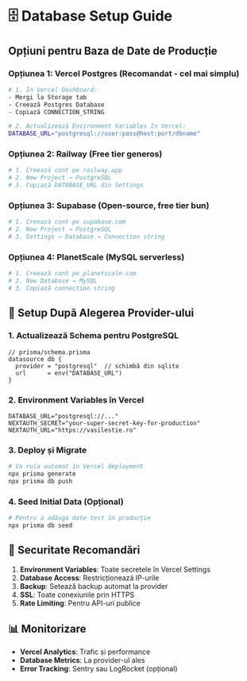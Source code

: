 # 🗄️ Database Setup Guide

## Opțiuni pentru Baza de Date de Producție

### Opțiunea 1: **Vercel Postgres** (Recomandat - cel mai simplu)
```bash
# 1. În Vercel Dashboard:
- Mergi la Storage tab
- Creează Postgres Database
- Copiază CONNECTION_STRING

# 2. Actualizează Environment Variables în Vercel:
DATABASE_URL="postgresql://user:pass@host:port/dbname"
```

### Opțiunea 2: **Railway** (Free tier generos)
```bash
# 1. Creează cont pe railway.app
# 2. New Project → PostgreSQL
# 3. Copiază DATABASE_URL din Settings
```

### Opțiunea 3: **Supabase** (Open-source, free tier bun)
```bash
# 1. Creează cont pe supabase.com
# 2. New Project → PostgreSQL
# 3. Settings → Database → Connection string
```

### Opțiunea 4: **PlanetScale** (MySQL serverless)
```bash
# 1. Creează cont pe planetscale.com  
# 2. New Database → MySQL
# 3. Copiază connection string
```

## 🔧 Setup După Alegerea Provider-ului

### 1. Actualizează Schema pentru PostgreSQL
```prisma
// prisma/schema.prisma
datasource db {
  provider = "postgresql"  // schimbă din sqlite
  url      = env("DATABASE_URL")
}
```

### 2. Environment Variables în Vercel
```env
DATABASE_URL="postgresql://..."
NEXTAUTH_SECRET="your-super-secret-key-for-production"
NEXTAUTH_URL="https://vasilestie.ro"
```

### 3. Deploy și Migrate
```bash
# Va rula automat în Vercel deployment
npx prisma generate
npx prisma db push
```

### 4. Seed Initial Data (Opțional)
```bash
# Pentru a adăuga date test în producție
npx prisma db seed
```

## 🔐 Securitate Recomandări

1. **Environment Variables**: Toate secretele în Vercel Settings
2. **Database Access**: Restricționează IP-urile
3. **Backup**: Setează backup automat la provider
4. **SSL**: Toate conexiunile prin HTTPS
5. **Rate Limiting**: Pentru API-uri publice

## 📊 Monitorizare

- **Vercel Analytics**: Trafic și performance
- **Database Metrics**: La provider-ul ales
- **Error Tracking**: Sentry sau LogRocket (opțional)
